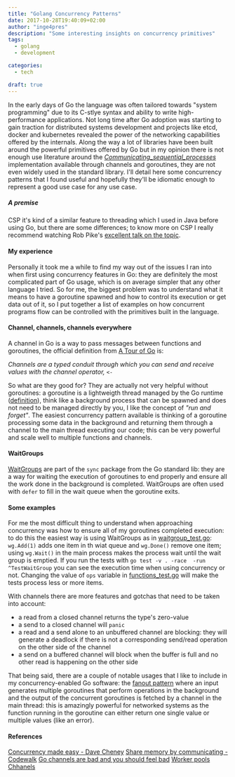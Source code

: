 ```yaml
---
title: "Golang Concurrency Patterns"
date: 2017-10-28T19:40:09+02:00
author: "inge4pres"
description: "Some interesting insights on concurrency primitives"
tags:
  - golang
  - development

categories:
  - tech

draft: true
---
```


In the early days of Go the language was often tailored towards "system programming" due to its C-stlye syntax and ability to write high-performance applications. Not long time after Go adoption was starting to gain traction for distributed systems development and projects like etcd, docker and kubernetes revealed the power of the networking capabilities offered by the internals. Along the way a lot of libraries have been built around the powerful primitives offered by Go but in my opinion there is not enough use literature around the _[Communicating_sequential_processes](https://en.wikipedia.org/wiki/Communicating_sequential_processes)_ implementation available through channels and goroutines, they are not even widely used in the standard library. I'll detail here some concurrency patterns that I found useful and hopefully they'll be idiomatic enough to represent a good use case for any use case.

##### A premise
CSP it's kind of a similar feature to threading which I used in Java before using Go, but there are some differences; to know more on CSP I really recommend watching Rob Pike's [excellent talk on the topic](https://vimeo.com/49718712).

#### My experience
Personally it took me a while to find my way out of the issues I ran into when first using concurrency features in Go: they are definitely the most complicated part of Go usage, which is on average simpler that any other language I tried. So for me, the biggest problem was to understand what it means to have a goroutine spawned and how to control its execution or get data out of it, so I put together a list of examples on how concurrent programs flow can be controlled with the primitives built in the language.

#### Channel, channels, channels everywhere
A channel in Go is a way to pass messages between functions and goroutines, the official definition from [A Tour of Go](https://tour.golang.org/concurrency/2) is:

_Channels are a typed conduit through which you can send and receive values with the channel operator, `<-`_

So what are they good for? They are actually not very helpful without goroutines: a goroutine is a lightweigth thread managed by the Go runtime ([definition](https://tour.golang.org/concurrency/1)), think like a background process that can be spawned and does not need to be managed directly by you, I like the concept of _"run and forget"_.
The easiest concurrency pattern available is thinking of a goroutine processing some data in the background and returning them through a channel to the main thread executing our code; this can be very powerful and scale well to multiple functions and channels.

#### WaitGroups
[WaitGroups](https://golang.org/pkg/sync/#WaitGroup) are part of the `sync` package from the Go standard lib: they are a way for waiting the execution of goroutines to end properly and ensure all the work done in the background is completed. WaitGroups are often used with `defer` to fill in the wait queue when the goroutine exits.

#### Some examples
For me the most difficult thing to understand when approaching concurrency was how to ensure all of my goroutines completed execution: to do this the easiest way is using WaitGroups as in [waitgroup_test.go](https://github.com/inge4pres/blog/blob/master/golang-concurrency-patterns/waitgroup_test.go): `wg.Add(1)` adds one item in th wiat queue and `wg.Done()` remove one item; using `wg.Wait()` in the main process makes the process wait until the wait group is emptied.
If you run the tests with `go test -v . -race  -run ^TestWaitGroup` you can see the execution time when using concurrency or not. Changing the value of `ops` variable in [functions_test.go](https://github.com/inge4pres/blog/blob/master/golang-concurrency-patterns/functions_test.go#L3) will make the tests process less or more items.

With channels there are more features and gotchas that need to be taken into account:
* a read from a closed channel returns the type's zero-value
* a send to a closed channel will `panic`
* a read and a send alone to an unbuffered channel are blocking: they will generate a deadlock if there is not a corresponding send/read operation on the other side of the channel
* a send on a buffered channel will block when the buffer is full and no other read is happening on the other side

That being said, there are a couple of notable usages that I like to include in my concurrency-enabled Go software: the [fanout pattern](https://github.com/inge4pres/blog/blob/master/golang-concurrency-patterns/channels_test.go#L22) where an input generates multiple goroutines that perform operations in the background and the output of the concurrent goroutines is fetched by a channel in the main thread: this is amazingly powerful for networked systems as the function running in the goroutine can either return one single value or multiple values (like an error). 


#### References
[Concurrency made easy - Dave Cheney](https://www.youtube.com/watch?v=yKQOunhhf4A)
[Share memory by communicating - Codewalk](https://golang.org/doc/codewalk/sharemem/)
[Go channels are bad and you should feel bad](http://www.jtolds.com/writing/2016/03/go-channels-are-bad-and-you-should-feel-bad/)
[Worker pools](https://gobyexample.com/worker-pools)
[Chhanels](https://golangbot.com/channels/)
